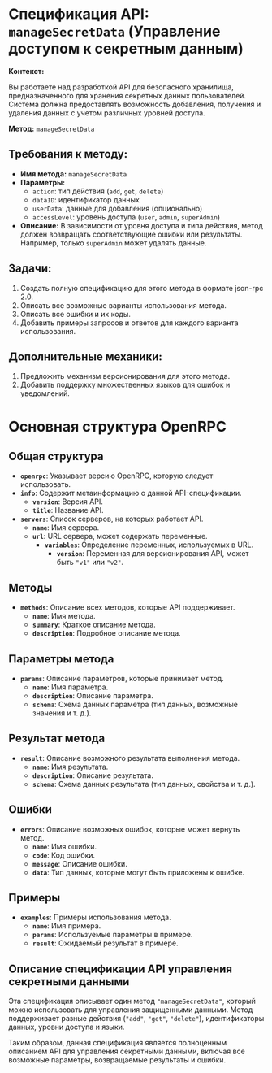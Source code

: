 # Спецификация API: `manageSecretData` (Управление доступом к секретным данным)

**Контекст:**

Вы работаете над разработкой API для безопасного хранилища, предназначенного для хранения секретных данных пользователей. Система должна предоставлять возможность добавления, получения и удаления данных с учетом различных уровней доступа.

**Метод:** `manageSecretData`

## Требования к методу:

*   **Имя метода:** `manageSecretData`
*   **Параметры:**
    *   `action`: тип действия (`add`, `get`, `delete`)
    *   `dataID`: идентификатор данных
    *   `userData`: данные для добавления (опционально)
    *   `accessLevel`: уровень доступа (`user`, `admin`, `superAdmin`)
*   **Описание:** В зависимости от уровня доступа и типа действия, метод должен возвращать соответствующие ошибки или результаты. Например, только `superAdmin` может удалять данные.

## Задачи:

1.  Создать полную спецификацию для этого метода в формате json-rpc 2.0.
2.  Описать все возможные варианты использования метода.
3.  Описать все ошибки и их коды.
4.  Добавить примеры запросов и ответов для каждого варианта использования.

## Дополнительные механики:

1.  Предложить механизм версионирования для этого метода.
2.  Добавить поддержку множественных языков для ошибок и уведомлений.


# Основная структура OpenRPC

## Общая структура

*   **`openrpc`**: Указывает версию OpenRPC, которую следует использовать.
*   **`info`**: Содержит метаинформацию о данной API-спецификации.
    *   **`version`**: Версия API.
    *   **`title`**: Название API.
*   **`servers`**: Список серверов, на которых работает API.
    *   **`name`**: Имя сервера.
    *   **`url`**: URL сервера, может содержать переменные.
        *   **`variables`**: Определение переменных, используемых в URL.
            *   **`version`**: Переменная для версионирования API, может быть `"v1"` или `"v2"`.

## Методы

*   **`methods`**: Описание всех методов, которые API поддерживает.
    *   **`name`**: Имя метода.
    *   **`summary`**: Краткое описание метода.
    *   **`description`**: Подробное описание метода.

## Параметры метода

*   **`params`**: Описание параметров, которые принимает метод.
    *   **`name`**: Имя параметра.
    *   **`description`**: Описание параметра.
    *   **`schema`**: Схема данных параметра (тип данных, возможные значения и т. д.).

## Результат метода

*   **`result`**: Описание возможного результата выполнения метода.
    *   **`name`**: Имя результата.
    *   **`description`**: Описание результата.
    *   **`schema`**: Схема данных результата (тип данных, свойства и т. д.).

## Ошибки

*   **`errors`**: Описание возможных ошибок, которые может вернуть метод.
    *   **`name`**: Имя ошибки.
    *   **`code`**: Код ошибки.
    *   **`message`**: Описание ошибки.
    *   **`data`**: Тип данных, которые могут быть приложены к ошибке.

## Примеры

*   **`examples`**: Примеры использования метода.
    *   **`name`**: Имя примера.
    *   **`params`**: Используемые параметры в примере.
    *   **`result`**: Ожидаемый результат в примере.

## Описание спецификации API управления секретными данными

Эта спецификация описывает один метод `"manageSecretData"`, который можно использовать для управления защищенными данными. Метод поддерживает разные действия (`"add"`, `"get"`, `"delete"`), идентификаторы данных, уровни доступа и языки.

Таким образом, данная спецификация является полноценным описанием API для управления секретными данными, включая все возможные параметры, возвращаемые результаты и ошибки.